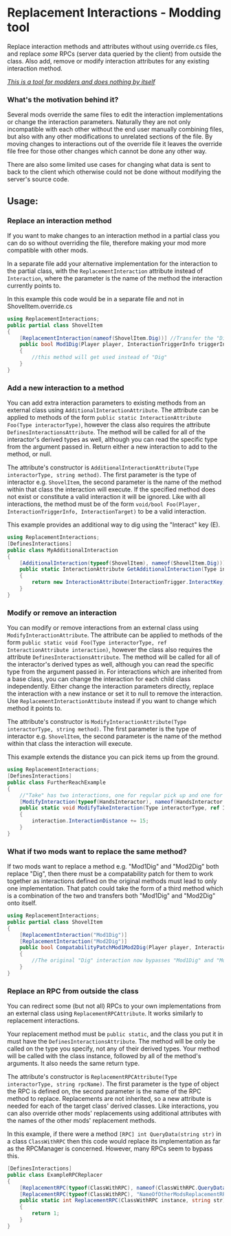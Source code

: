 ﻿# Replacement Interactions - Modding tool
Replace interaction methods and attributes without using override.cs files, and replace *some* RPCs (server data queried by the client) from outside the class. Also add, remove or modify interaction attributes for any existing interaction method.

<u>*This is a tool for modders and does nothing by itself*</u>

### What's the motivation behind it?
Several mods override the same files to edit the interaction implementations or change the interaction parameters. Naturally they are not only incompatible with each other without the end user manually combining files, but also with any other modifications to unrelated sections of the file. By moving changes to interactions out of the override file it leaves the override file free for those other changes which cannot be done any other way.

There are also some limited use cases for changing what data is sent to back to the client which otherwise could not be done without modifying the server's source code.
## Usage:
### Replace an interaction method
If you want to make changes to an interaction method in a partial class you can do so without overriding the file, therefore making your mod more compatible with other mods.

In a separate file add your alternative implementation for the interaction to the partial class, with the `ReplacementInteraction` attribute instead of `Interaction`, where the parameter is the name of the method the interaction currently points to.

In this example this code would be in a separate file and not in ShovelItem.override.cs
```csharp
using ReplacementInteractions;
public partial class ShovelItem
{
	[ReplacementInteraction(nameof(ShovelItem.Dig))] //Transfer the "Dig" interaction here
	public bool Mod1Dig(Player player, InteractionTriggerInfo triggerInfo, InteractionTarget target)
	{
		//this method will get used instead of "Dig"
	}
}
```
### Add a new interaction to a method
You can add extra interaction parameters to existing methods from an external class using `AdditionalInteractionAttribute`. The attribute can be applied to methods of the form `public static InteractionAttribute Foo(Type interactorType)`, however the class also requires the attribute `DefinesInteractionsAttribute`. The method will be called for all of the interactor's derived types as well, although you can read the specific type from the argument passed in. Return either a new interaction to add to the method, or null.

The attribute's constructor is `AdditionalInteractionAttribute(Type interactorType, string method)`. The first parameter is the type of interactor e.g. `ShovelItem`, the second parameter is the name of the method within that class the interaction will execute. If the specified method does not exist or constitute a valid interaction it will be ignored. Like with all interactions, the method must be of the form `void/bool Foo(Player, InteractionTriggerInfo, InteractionTarget)` to be a valid interaction.

This example provides an additional way to dig using the "Interact" key (E).
```csharp
using ReplacementInteractions;
[DefinesInteractions]
public class MyAdditionalInteraction
{
	[AdditionalInteraction(typeof(ShovelItem), nameof(ShovelItem.Dig))]
	public static InteractionAttribute GetAdditionalInteraction(Type interactorType)
	{
		return new InteractionAttribute(InteractionTrigger.InteractKey);
	}
}
```
### Modify or remove an interaction
You can modify or remove interactions from an external class using `ModifyInteractionAttribute`. The attribute can be applied to methods of the form `public static void Foo(Type interactorType, ref InteractionAttribute interaction)`, however the class also requires the attribute `DefinesInteractionsAttribute`. The method will be called for all of the interactor's derived types as well, although you can read the specific type from the argument passed in. For interactions which are inherited from a base class, you can change the interaction for each child class independently. Either change the interaction parameters directly, replace the interaction with a new instance or set it to null to remove the interaction. Use `ReplacementInteractionAttibute` instead if you want to change which method it points to.

The attribute's constructor is `ModifyInteractionAttribute(Type interactorType, string method)`. The first parameter is the type of interactor e.g. `ShovelItem`, the second parameter is the name of the method within that class the interaction will execute. 

This example extends the distance you can pick items up from the ground.
```csharp
using ReplacementInteractions;
[DefinesInteractions]
public class FurtherReachExample
{
	//"Take" has two interactions, one for regular pick up and one for fast pick up, so this will get called for both.
	[ModifyInteraction(typeof(HandsInteractor), nameof(HandsInteractor.Take))] 
	public static void ModifyTakeInteraction(Type interactorType, ref InteractionAttribute interaction)
	{
		interaction.InteractionDistance += 15;
	}
}
```
### What if two mods want to replace the same method?
If two mods want to replace a method e.g. "Mod1Dig" and "Mod2Dig" both replace "Dig", then there must be a compatability patch for them to work together as interactions defined on the original methods must lead to only one implementation. That patch could take the form of a third method which is a combination of the two and transfers both "Mod1Dig" and "Mod2Dig" onto itself.
```csharp
using ReplacementInteractions;
public partial class ShovelItem
{
	[ReplacementInteraction("Mod1Dig")]
	[ReplacementInteraction("Mod2Dig")]
	public bool CompatabilityPatchMod1Mod2Dig(Player player, InteractionTriggerInfo triggerInfo, InteractionTarget target)
	{
		//The original "Dig" interaction now bypasses "Mod1Dig" and "Mod2Dig" to be replaced by this method
	}
}
```
### Replace an RPC from outside the class
You can redirect some (but not all) RPCs to your own implementations from an external class using `ReplacementRPCAttribute`. It works similarly to replacement interactions.

Your replacement method must be `public static`, and the class you put it in must have the `DefinesInteractionsAttribute`. The method will be only be called on the type you specify, not any of their derived types. Your method will be called with the class instance, followed by all of the method's arguments. It also needs the same return type.

The attribute's constructor is `ReplacementRPCAttribute(Type interactorType, string rpcName)`. The first parameter is the type of object the RPC is defined on, the second parameter is the name of the RPC method to replace. Replacements are not inherited, so a new attribute is needed for each of the target class' derived classes. Like interactions, you can also override other mods' replacements using additional attributes with the names of the other mods' replacement methods.

In this example, if there were a method `[RPC] int QueryData(string str)` in a class `ClassWithRPC` then this code would replace its implementation as far as the RPCManager is concerned. However, many RPCs seem to bypass this.
```csharp
[DefinesInteractions]
public class ExampleRPCReplacer
{
	[ReplacementRPC(typeof(ClassWithRPC), nameof(ClassWithRPC.QueryData))]
	[ReplacementRPC(typeof(ClassWithRPC), "NameOfOtherModsReplacementRPCMethod")] //take priority over another mod's replacement of the RPC, if it exists
	public static int ReplacementRPC(ClassWithRPC instance, string str)
	{
		return 1;
	}
}
```